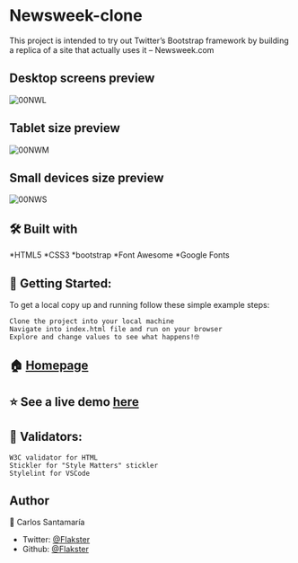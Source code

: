 # Newsweek-clone
This project is intended to try out Twitter’s Bootstrap framework by building a replica  of a site that actually uses it – Newsweek.com

## Desktop screens preview
![00NWL](https://user-images.githubusercontent.com/53324035/72928176-83a60000-3d25-11ea-896e-4c082a88cec2.png)

## Tablet size preview
![00NWM](https://user-images.githubusercontent.com/53324035/72928187-886ab400-3d25-11ea-862e-3cde2d96a731.png)

## Small devices size preview
![00NWS](https://user-images.githubusercontent.com/53324035/72928198-8d2f6800-3d25-11ea-9d3c-4df782f96b12.png)

## 🛠 Built with

*HTML5
*CSS3
*bootstrap
*Font Awesome
*Google Fonts

## 🚀 Getting Started:

To get a local copy up and running follow these simple example steps:

    Clone the project into your local machine
    Navigate into index.html file and run on your browser
    Explore and change values to see what happens!🤓


## 🏠 [Homepage](https://github.com/Flakster/Apple-Newsweek-clone)

## ⭐️ See a live demo [here](https://rawcdn.githack.com/Flakster/Newsweek-clone/18d974343555c0aa02124a8e632663679c508276/index.html)

## 🧐 Validators:

    W3C validator for HTML
    Stickler for "Style Matters" stickler
    Stylelint for VSCode

## Author

👤 Carlos Santamaría

* Twitter: [@Flakster ](https://twitter.com/Flakster )
* Github: [@Flakster](https://github.com/Flakster)
